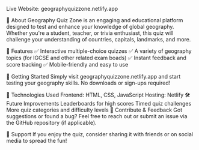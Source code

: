 Live Website: geographyquizzone.netlify.app

📌 About
Geography Quiz Zone is an engaging and educational platform designed to test and enhance your knowledge of global geography. Whether you're a student, teacher, or trivia enthusiast, this quiz will challenge your understanding of countries, capitals, landmarks, and more.

🎯 Features
✅ Interactive multiple-choice quizzes
✅ A variety of geography topics (for IGCSE and other related exam boads)
✅ Instant feedback and score tracking
✅ Mobile-friendly and easy to use

🚀 Getting Started
Simply visit geographyquizzone.netlify.app and start testing your geography skills. No downloads or sign-ups required!

🔧 Technologies Used
Frontend: HTML, CSS, JavaScript
Hosting: Netlify
🛠 Future Improvements
Leaderboards for high scores
Timed quiz challenges
More quiz categories and difficulty levels
📢 Contribute & Feedback
Got suggestions or found a bug? Feel free to reach out or submit an issue via the GitHub repository (if applicable).

🌟 Support
If you enjoy the quiz, consider sharing it with friends or on social media to spread the fun!
